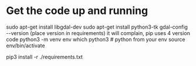 # Get the code up and running
sudo apt-get install libgdal-dev
sudo apt-get install python3-tk
gdal-config --version (place version in requirements) it will complain, pip uses 4 version code
python3 -m venv env
which python3 # python from your env
source env/bin/activate

pip3 install -r ./requirements.txt

